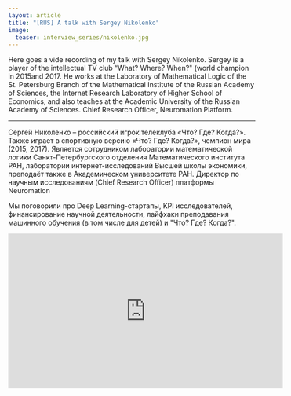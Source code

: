 ```yaml
---
layout: article
title: "[RUS] A talk with Sergey Nikolenko"
image:
  teaser: interview_series/nikolenko.jpg
---
```


Here goes a vide recording of my talk with Sergey Nikolenko. Sergey is a player of the intellectual TV club “What? Where? When?" (world champion in 2015and 2017. He works at the Laboratory of Mathematical Logic of the St. Petersburg Branch of the Mathematical Institute of the Russian Academy of Sciences, the Internet Research Laboratory of Higher School of Economics, and also teaches at the Academic University of the Russian Academy of Sciences. Chief Research Officer, Neuromation Platform.

*** 

Сергей Николенко – российский игрок телеклуба «Что? Где? Когда?». Также играет в спортивную версию «Что? Где? Когда?», чемпион мира (2015, 2017). Является сотрудником лаборатории математической логики Санкт-Петербургского отделения Математического института РАН, лаборатории интернет-исследований Высшей школы экономики, преподаёт также в Академическом университете РАН. Директор по научным исследованиям (Chief Research Officer) платформы Neuromation

Мы поговорили про Deep Learning-стартапы, KPI исследователей, финансирование научной деятельности, лайфхаки преподавания машинного обучения (в том числе для детей) и "Что? Где? Когда?".

<iframe width="560" height="315" src="https://www.youtube.com/embed/nhj7no7FVDc" title="YouTube video player" frameborder="0" allow="accelerometer; autoplay; clipboard-write; encrypted-media; gyroscope; picture-in-picture" allowfullscreen></iframe>